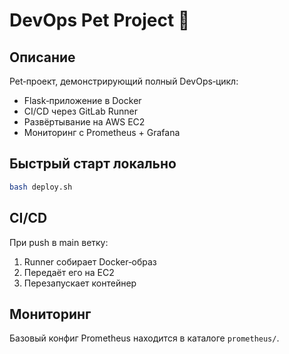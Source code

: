 # DevOps Pet Project 🚀

## Описание
Pet‑проект, демонстрирующий полный DevOps‑цикл:
* Flask‑приложение в Docker
* CI/CD через GitLab Runner
* Развёртывание на AWS EC2
* Мониторинг с Prometheus + Grafana

## Быстрый старт локально
```bash
bash deploy.sh
```

## CI/CD
При push в main ветку:
1. Runner собирает Docker‑образ
2. Передаёт его на EC2
3. Перезапускает контейнер

## Мониторинг
Базовый конфиг Prometheus находится в каталоге `prometheus/`.
